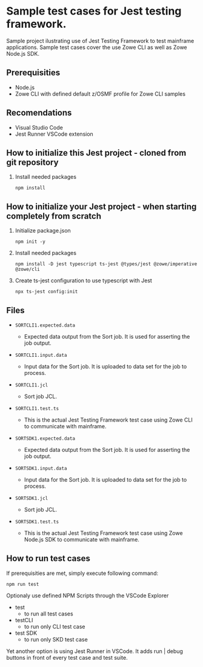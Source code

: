 # Sample test cases for Jest testing framework.

Sample project ilustrating use of Jest Testing Framework to test mainframe applications. Sample test cases cover the use Zowe CLI as well as Zowe Node.js SDK.

## Prerequisities
* Node.js
* Zowe CLI with defined default z/OSMF profile for Zowe CLI samples

## Recomendations
* Visual Studio Code
* Jest Runner VSCode extension

## How to initialize this Jest project - cloned from git repository
1. Install needed packages

    `npm install`

## How to initialize your Jest project - when starting completely from scratch

1. Initialize package.json

    `npm init -y`

2. Install needed packages

    `npm install -D jest typescript ts-jest @types/jest @zowe/imperative @zowe/cli`

3. Create ts-jest configuration to use typescript with Jest

    `npx ts-jest config:init`

## Files
* `SORTCLI1.expected.data`
    * Expected data output from the Sort job. It is used for asserting the job output.
* `SORTCLI1.input.data`
    * Input data for the Sort job. It is uploaded to data set for the job to process.
* `SORTCLI1.jcl`
    * Sort job JCL.
* `SORTCLI1.test.ts`
    * This is the actual Jest Testing Framework test case using Zowe CLI to communicate with mainframe.

* `SORTSDK1.expected.data`
    * Expected data output from the Sort job. It is used for asserting the job output.
* `SORTSDK1.input.data`
    * Input data for the Sort job. It is uploaded to data set for the job to process.
* `SORTSDK1.jcl`
    * Sort job JCL.
* `SORTSDK1.test.ts`
    * This is the actual Jest Testing Framework test case using Zowe Node.js SDK to communicate with mainframe.

## How to run test cases
If prerequisities are met, simply execute following command:

    npm run test

Optionaly use defined NPM Scripts through the VSCode Explorer
* test
    * to run all test cases
* testCLI
    * to run only CLI test case
* test SDK
    * to run only SKD test case

Yet another option is using Jest Runner in VSCode. It adds run | debug buttons in front of every test case and test suite.